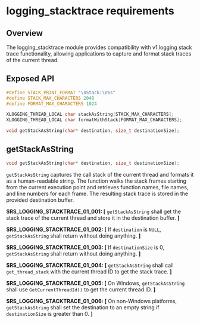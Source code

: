 # logging_stacktrace requirements

## Overview

The logging_stacktrace module provides compatibility with v1 logging stack trace functionality, allowing applications to capture and format stack traces of the current thread.

## Exposed API

```c
#define STACK_PRINT_FORMAT "\nStack:\n%s"
#define STACK_MAX_CHARACTERS 2048
#define FORMAT_MAX_CHARACTERS 1024

XLOGGING_THREAD_LOCAL char stackAsString[STACK_MAX_CHARACTERS];
XLOGGING_THREAD_LOCAL char formatWithStack[FORMAT_MAX_CHARACTERS];

void getStackAsString(char* destination, size_t destinationSize);
```

## getStackAsString

```c
void getStackAsString(char* destination, size_t destinationSize);
```

`getStackAsString` captures the call stack of the current thread and formats it as a human-readable string. The function walks the stack frames starting from the current execution point and retrieves function names, file names, and line numbers for each frame. The resulting stack trace is stored in the provided destination buffer.

**SRS_LOGGING_STACKTRACE_01_001: [** `getStackAsString` shall get the stack trace of the current thread and store it in the destination buffer. **]**

**SRS_LOGGING_STACKTRACE_01_002: [** If `destination` is `NULL`, `getStackAsString` shall return without doing anything. **]**

**SRS_LOGGING_STACKTRACE_01_003: [** If `destinationSize` is 0, `getStackAsString` shall return without doing anything. **]**

**SRS_LOGGING_STACKTRACE_01_004: [** `getStackAsString` shall call `get_thread_stack` with the current thread ID to get the stack trace. **]**

**SRS_LOGGING_STACKTRACE_01_005: [** On Windows, `getStackAsString` shall use `GetCurrentThreadId()` to get the current thread ID. **]**

**SRS_LOGGING_STACKTRACE_01_006: [** On non-Windows platforms, `getStackAsString` shall set the destination to an empty string if `destinationSize` is greater than 0. **]**
